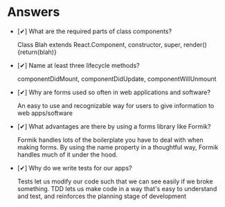 # Answers

- [✔] What are the required parts of class components?

    Class Blah extends React.Component, constructor, super, render() {return(blah)}

- [✔] Name at least three lifecycle methods?

    componentDidMount, componentDidUpdate, componentWillUnmount

- [✔] Why are forms used so often in web applications and software?

    An easy to use and recognizable way for users to give information to web apps/software

- [✔] What advantages are there by using a forms library like Formik?

    Formik handles lots of the boilerplate you have to deal with when making forms. By using the name property in a thoughtful way, Formik handles much of it under the hood.

- [✔] Why do we write tests for our apps?

    Tests let us modify our code such that we can see easily if we broke something. TDD lets us make code in a way that's easy to understand and test, and reinforces the planning stage of development
